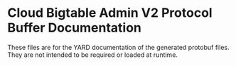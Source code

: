 # Cloud Bigtable Admin V2 Protocol Buffer Documentation

These files are for the YARD documentation of the generated protobuf files.
They are not intended to be required or loaded at runtime.

